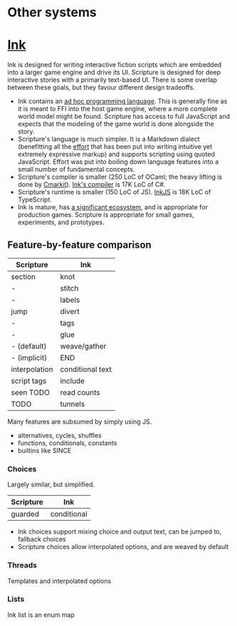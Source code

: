 # Other systems

<!-- Interactive fiction languages.

- Both have a compiler that translates the source language into data which is interpreted at runtime.
- Both have a similar conceptual model, of labelled sections which are primarily connected using GOTOs. -->

# [Ink](https://github.com/inkle/ink)

Ink is designed for writing interactive fiction scripts which are embedded into a larger game engine and drive its UI.
Scripture is designed for deep interactive stories with a primarily text-based UI.
There is some overlap between these goals, but they favour different design tradeoffs.

- Ink contains an [ad hoc programming language](https://github.com/inkle/ink/blob/master/Documentation/WritingWithInk.md#part-5-advanced-state-tracking). This is generally fine as it is meant to FFI into the host game engine, where a more complete world model might be found. Scripture has access to full JavaScript and expects that the modeling of the game world is done alongside the story.
- Scripture's language is much simpler. It is a Markdown dialect (benefitting all the [effort](https://spec.commonmark.org/current/) that has been put into writing intuitive yet extremely expressive markup) and supports scripting using quoted JavaScript. Effort was put into boiling down language features into a small number of fundamental concepts.
- Scripture's compiler is smaller (250 LoC of OCaml; the heavy lifting is done by [Cmarkit](https://erratique.ch/software/cmarkit)). [Ink's compiler](https://github.com/inkle/ink) is 17K LoC of C#.
- Scripture's runtime is smaller (150 LoC of JS). [InkJS](https://github.com/y-lohse/inkjs) is 18K LoC of TypeScript.
- Ink is mature, has [a significant ecosystem](https://github.com/inkle/ink-library), and is appropriate for production games. Scripture is appropriate for small games, experiments, and prototypes.

## Feature-by-feature comparison

| Scripture     | Ink              |
| ------------- | ---------------- |
| section       | knot             |
| -             | stitch           |
| -             | labels           |
| jump          | divert           |
| -             | tags             |
| -             | glue             |
| - (default)   | weave/gather     |
| - (implicit)  | END              |
| interpolation | conditional text |
| script tags   | include          |
| seen TODO     | read counts      |
| TODO          | tunnels          |

Many features are subsumed by simply using JS.

- alternatives, cycles, shuffles
- functions, conditionals, constants
- builtins like SINCE

### Choices

Largely similar, but simplified.

| Scripture | Ink         |
| --------- | ----------- |
| guarded   | conditional |

- Ink choices support mixing choice and output text, can be jumped to, fallback choices
- Scripture choices allow interpolated options, and are weaved by default

### Threads

Templates and interpolated options

### Lists

Ink list is an enum map

<!--
# [YarnSpinner](https://github.com/YarnSpinnerTool)
https://www.gamedeveloper.com/programming/deep-dive-yarn-spinner
-->
